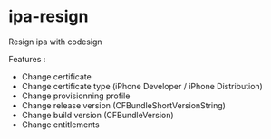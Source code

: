 ipa-resign
==========

Resign ipa with codesign

Features :

- Change certificate
- Change certificate type (iPhone Developer / iPhone Distribution)
- Change provisionning profile
- Change release version (CFBundleShortVersionString)
- Change build version (CFBundleVersion)
- Change entitlements
